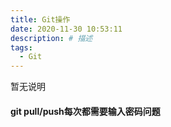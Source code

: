```yaml
---
title: Git操作
date: 2020-11-30 10:53:11
description: # 描述
tags: 
  - Git
---
```


暂无说明

<!-- more -->

#### git pull/push每次都需要输入密码问题

